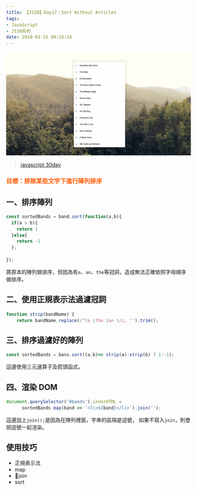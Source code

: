 ```yaml
---
title: 【JS30】Day17：Sort Without Articles
tags:
- JavaScript
- JS30系列
date: 2018-03-15 09:24:14
---
```

![](/img/js30day/small16.jpg)

> [javascript 30day](https://javascript30.com/)

<!-- more -->

### <span style="color:#ff5900">目標：排除某些文字下進行陣列排序</span>

## 一、排序陣列

```js
const sortedBands = band.sort(function(a,b){
  if(a > b){
    return 1
  }else{
    return -1
  };

});
```

將原本的陣列做排序，但因為有`a`、`an`、`the`等冠詞，造成無法正確依照字母順序做排序。

## 二、使用正規表示法過濾冠詞

```js
function strip(bandName) {
    return bandName.replace(/^(a |the |an )/i, '').trim();

```

## 三、排序過濾好的陣列

```js
const sortedBands = bans.sort((a,b)=> strip(a):strip(b) ? 1:-1);
```
這邊使用三元運算子及箭頭函式。

## 四、渲染 DOM

```js
document.querySelector('#bands').innerHTML = 
      sortedBands.map(band => `<li>${band}</li>`).join('');
```
這邊加上`join();`是因為在陣列裡面，字串的區隔是逗號，
如果不寫入`join`，則會把逗號一起渲染。

## 使用技巧

- 正規表示法
- map
- join
- sort